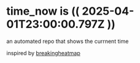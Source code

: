 # time_now is (( 2025-04-01T23:00:00.797Z ))

an automated repo that shows the currnent time

inspired by [breakingheatmap](https://github.com/breakingheatmap/breakingheatmap)